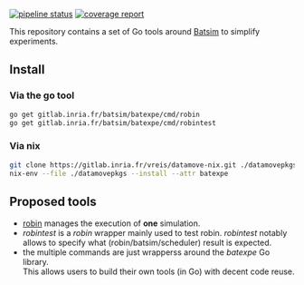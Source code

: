[![pipeline status](https://gitlab.inria.fr/batsim/batexpe/badges/master/pipeline.svg)](https://gitlab.inria.fr/batsim/batexpe/commits/master)
[![coverage report](https://gitlab.inria.fr/batsim/batexpe/badges/master/coverage.svg)](https://gitlab.inria.fr/batsim/batexpe/commits/master)

This repository contains a set of Go tools around
[Batsim](https://gitlab.inria.fr/batsim/batsim) to simplify experiments.

## Install
### Via the go tool
```bash
go get gitlab.inria.fr/batsim/batexpe/cmd/robin
go get gitlab.inria.fr/batsim/batexpe/cmd/robintest
```

### Via nix
```bash
git clone https://gitlab.inria.fr/vreis/datamove-nix.git ./datamovepkgs
nix-env --file ./datamovepkgs --install --attr batexpe
```

## Proposed tools
- [robin](doc/robin.md) manages the execution of **one** simulation.
- *robintest* is a *robin* wrapper mainly used to test robin.
  *robintest* notably allows to specify what (robin/batsim/scheduler)
  result is expected.
- the multiple commands are just wrapperss around the *batexpe* Go library.  
  This allows users to build their own tools (in Go) with decent code reuse.
